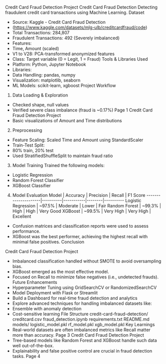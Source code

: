 Credit Card Fraud Detection Project
Credit Card Fraud Detection
Detecting fraudulent credit card transactions using Machine Learning.
Dataset
- Source: Kaggle - Credit Card Fraud Detection
- (https://www.kaggle.com/datasets/mlg-ulb/creditcardfraud/code)
- Total Transactions: 284,807
- Fraudulent Transactions: 492 (Severely imbalanced)
- Features:
- Time, Amount (scaled)
- V1 to V28: PCA-transformed anonymized features
- Class: Target variable (0 = Legit, 1 = Fraud)
Tools & Libraries Used
- Platform: Python, Jupyter Notebook
- Libraries:
- Data Handling: pandas, numpy
- Visualization: matplotlib, seaborn
- ML Models: scikit-learn, xgboost
Project Workflow
1. Data Loading & Exploration
- Checked shape, null values
- Verified severe class imbalance (fraud is ~0.17%)
Page 1
Credit Card Fraud Detection Project
- Basic visualizations of Amount and Time distributions
2. Preprocessing
- Feature Scaling: Scaled Time and Amount using StandardScaler
- Train-Test Split:
- 80% train, 20% test
- Used StratifiedShuffleSplit to maintain fraud ratio
3. Model Training
Trained the following models:
- Logistic Regression
- Random Forest Classifier
- XGBoost Classifier
4. Model Evaluation
Model | Accuracy | Precision | Recall | F1 Score
---------------------|----------|-----------|--------|----------
Logistic Regression | ~97.5% | Moderate | Lower | Fair
Random Forest | ~99.3% | High | High | Very Good
XGBoost | ~99.5% | Very High | Very High | Excellent
- Confusion matrices and classification reports were used to assess performance.
- XGBoost was the best performer, achieving the highest recall with minimal false positives.
Conclusion

Credit Card Fraud Detection Project
- Imbalanced classification handled without SMOTE to avoid oversampling bias.
- XGBoost emerged as the most effective model.
- Focused on Recall to minimize false negatives (i.e., undetected frauds).
Future Enhancements
- Hyperparameter Tuning using GridSearchCV or RandomizedSearchCV
- Model Deployment with Flask or Streamlit
- Build a Dashboard for real-time fraud detection and analytics
- Explore advanced techniques for handling imbalanced datasets like:
- Ensemble with anomaly detection
- Cost-sensitive learning
File Structure
credit-card-fraud-detection/
creditcard.csv
fraud_detection.ipynb
requirements.txt
README.md
models/
logistic_model.pkl
rf_model.pkl
xgb_model.pkl
Key Learnings
- Real-world datasets are often imbalanced metrics like Recall matter more than accuracy.
Page 3
Credit Card Fraud Detection Project
- Tree-based models like Random Forest and XGBoost handle such data well out-of-the-box.
- Explainability and false positive control are crucial in fraud detection tasks.
Page 4

